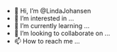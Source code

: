 - 👋 Hi, I’m @LindaJohansen
- 👀 I’m interested in ...
- 🌱 I’m currently learning ...
- 💞️ I’m looking to collaborate on ...
- 📫 How to reach me ...

<!---
LindaJohansen/LindaJohansen is a ✨ special ✨ repository because its `README.md` (this file) appears on your GitHub profile.
You can click the Preview link to take a look at your changes.
--->
